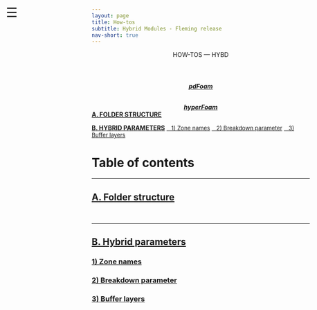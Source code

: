 ```yaml
---
layout: page
title: How-tos
subtitle: Hybrid Modules - Fleming release
nav-short: true
---
```


<div id="mySidenav" class="sidenav">
  <a href="javascript:void(0)" class="closebtn" onclick="closeNav()"><i class='fa fa-times'></i></a>
  <header>HOW-TOS — HYBD</header>
  <a href="https://hystrath.github.io/how-tos-hybrids-fleming/#"><center><b><i>pdFoam</i></b></center></a>
  
  <br>
  
  <a href="https://hystrath.github.io/how-tos-hybrids-fleming/#"><center><b><i>hyperFoam</i></b></center></a>
  <a href="https://hystrath.github.io/how-tos-hybrids-fleming/how-tos-cfddsmc-fleming-folderstructure/"><b>A. FOLDER STRUCTURE</b></a>
<!--  <a href="https://hystrath.github.io/how-tos-hybrids-fleming/how-tos-cfddsmc-fleming-folderstructure/#1-species-thermophysical-properties"><span style="font-size:13px">&nbsp;&nbsp; 1) Species thermo props</span></a>-->
<!--  <a href="https://hystrath.github.io/how-tos-hybrids-fleming/how-tos-cfddsmc-fleming-folderstructure/#2-addingremoving-energy-modes" style="background-color:#FFE6E6; padding-top:4px; padding-bottom:4px"><span style="font-size:13px">&nbsp;&nbsp; 2) +/- energy modes</span></a>-->
<!--  <a href="https://hystrath.github.io/how-tos-hybrids-fleming/how-tos-cfddsmc-fleming-folderstructure/#3-choosing-a-thermodem-dictionary" style="background-color:#FFE6E6; padding-top:4px"><span style="font-size:13px">&nbsp;&nbsp; 3) <i>thermoDEM</i> dictionary</span></a>-->

  <a href="https://hystrath.github.io/how-tos-hybrids-fleming/how-tos-cfddsmc-fleming-hybridparams/"><b>B. HYBRID PARAMETERS</b></a>
  <a href="https://hystrath.github.io/how-tos-hybrids-fleming/how-tos-cfddsmc-fleming-hybridparams/#1-zone-names" style="padding-top:4px; padding-bottom:4px"><span style="font-size:13px">&nbsp;&nbsp; 1) Zone names</span></a>
  <a href="https://hystrath.github.io/how-tos-hybrids-fleming/how-tos-cfddsmc-fleming-hybridparams/#2-breakdown-parameter" style="padding-top:4px; padding-bottom:4px"><span style="font-size:13px">&nbsp;&nbsp; 2) Breakdown parameter</span></a>
  <a href="https://hystrath.github.io/how-tos-hybrids-fleming/how-tos-cfddsmc-fleming-hybridparams/#3-buffer-layers" style="padding-top:4px;"><span style="font-size:13px">&nbsp;&nbsp; 3) Buffer layers</span></a>
</div>

<span style="position: fixed;font-size:30px;cursor:pointer; margin:0px; top:60px;left:30px;" onclick="reopenNav()">&#9776;</span>

<script>
function openNav() {
  document.getElementById("mySidenav").style.width = "225px";
  document.getElementById("mySidenav").style.transition = "0s";
}

function closeNav() {
  document.getElementById("mySidenav").style.width = "0px";
}

function reopenNav() {
  document.getElementById("mySidenav").style.width = "225px";
  document.getElementById("mySidenav").style.transition = "0.5s";
}

openNav()
</script>


# Table of contents

---  
## [A. Folder structure](https://hystrath.github.io/how-tos-hybrids-fleming/how-tos-cfddsmc-fleming-folderstructure/)
<!--### [1) Species thermophysical properties](https://hystrath.github.io/how-tos-hybrids-fleming/how-tos-cfddsmc-fleming-folderstructure/#1-species-thermophysical-properties)-->
<!--### [2) Adding/removing energy modes](https://hystrath.github.io/how-tos-hybrids-fleming/how-tos-cfddsmc-fleming-folderstructure/#2-addingremoving-energy-modes)-->
<!--+ **[2.1 Disabling/enabling the vibrational mode of a molecule](https://hystrath.github.io/how-tos-hybrids-fleming/how-tos-cfddsmc-fleming-folderstructure/#21-disablingenabling-the-vibrational-mode-of-a-molecule)**  -->
<!--+ **[2.2 Disabling/enabling the electronic mode of a particle](https://hystrath.github.io/how-tos-hybrids-fleming/how-tos-cfddsmc-fleming-folderstructure/#22-disablingenabling-the-electronic-mode-of-a-particle)**  -->

<!--### [3) Choosing a thermoDEM dictionary](https://hystrath.github.io/how-tos-hybrids-fleming/how-tos-cfddsmc-fleming-folderstructure/#3-choosing-a-thermodem-dictionary)-->

<br>

---  
## [B. Hybrid parameters](https://hystrath.github.io/how-tos-hybrids-fleming/how-tos-cfddsmc-fleming-hybridparams/)
### [1) Zone names](https://hystrath.github.io/how-tos-hybrids-fleming/how-tos-cfddsmc-fleming-hybridparams/#1-zone-names)
<!--+ **[1.1 Inviscid simulation](https://hystrath.github.io/how-tos-hybrids-fleming/how-tos-cfddsmc-fleming-hybridparams/#11-inviscid-simulation)**  -->
<!--+ **[1.2 Viscous simulation with constant shear viscosity and thermal conductivity](https://hystrath.github.io/how-tos-hybrids-fleming/how-tos-cfddsmc-fleming-hybridparams/#12-viscous-simulation-with-constant-shear-viscosity-and-thermal-conductivity)**  -->
<!--+ **[1.3 Other transport models](https://hystrath.github.io/how-tos-hybrids-fleming/how-tos-cfddsmc-fleming-hybridparams/#13-other-transport-models)**  -->
<!--+ **[1.4 Print species shear viscosity and thermal conductivity](https://hystrath.github.io/how-tos-hybrids-fleming/how-tos-cfddsmc-fleming-hybridparams/#14-print-species-shear-viscosity-and-thermal-conductivity)**  -->

### [2) Breakdown parameter](https://hystrath.github.io/how-tos-hybrids-fleming/how-tos-cfddsmc-fleming-hybridparams/#2-breakdown-parameter)  

### [3) Buffer layers](https://hystrath.github.io/how-tos-hybrids-fleming/how-tos-cfddsmc-fleming-hybridparams/#3-buffer-layers)  
<!--+ **[3.1 Disable multi-species diffusion](https://hystrath.github.io/how-tos-hybrids-fleming/how-tos-cfddsmc-fleming-hybridparams/#31-disable-multi-species-diffusion)**  -->
<!--+ **[3.2 Lewis number model](https://hystrath.github.io/how-tos-hybrids-fleming/how-tos-cfddsmc-fleming-hybridparams/#32-lewis-number-model)**  -->
<!--+ **[3.3 Fick's law and binary diffusion models](https://hystrath.github.io/how-tos-hybrids-fleming/how-tos-cfddsmc-fleming-hybridparams/#33-ficks-law-and-binary-diffusion-models)**  -->
<!--+ **[3.4 SCEBD model](https://hystrath.github.io/how-tos-hybrids-fleming/how-tos-cfddsmc-fleming-hybridparams/#34-scebd-model)**  -->
<!--+ **[3.5 Additional features (to Fick and SCEBD models)](https://hystrath.github.io/how-tos-hybrids-fleming/how-tos-cfddsmc-fleming-hybridparams/#35-additional-features-to-fick-and-scebd-models)**  -->
